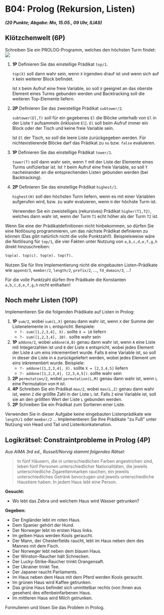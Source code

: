 # B04: Prolog (Rekursion, Listen)
***(20 Punkte; Abgabe: Mo, 15.05., 09 Uhr, ILIAS)***
## Klötzchenwelt (6P)
Schreiben Sie ein PROLOG-Programm, welches den höchsten Turm findet:
![](media/l0rju2z6.bmp)
1. **1P** Definieren Sie das einstellige Prädikat `top/1`.

    `top(X)` soll dann wahr sein, wenn `X` irgendwo drauf ist und wenn sich auf `X` kein weiterer Block befindet.

    Ist `X` beim Aufruf eine freie Variable, so soll `X` geeignet an das oberste Element eines Turms gebunden werden und Backtracking soll die weiteren Top-Elemente liefern.
2. **2P** Definieren Sie das zweistellige Prädikat `subtower/2`.

    `subtower(El,T)` soll für ein gegebenes `El` die Blöcke unterhalb von `El` in der Liste `T` aufsammeln (inklusive `El`). `El` soll beim Aufruf immer ein Block oder der Tisch und keine freie Variable sein.

    Ist `El` der Tisch, so soll die leere Liste zurückgegeben werden. Für nichtexistierende Blöcke darf das Prädikat zu `no` bzw. `false` evaluieren.
3. **1P** Definieren Sie das einstellige Prädikat `tower/1`.

    `tower(T)` soll dann wahr sein, wenn `T` mit der Liste der Elemente eines Turms unifizierbar ist. Ist `T` beim Aufruf eine freie Variable, so soll `T` nacheinander an die entsprechenden Listen gebunden werden (bei Backtracking).
4. **2P** Definieren Sie das einstellige Prädikat `highest/1`.

    `highest(H)` soll den höchsten Turm liefern, wenn es mit einer Variablen aufgerufen wird, bzw. zu wahr evaluieren, wenn `H` der höchste Turm ist.

    Verwenden Sie ein zweistelliges (rekursives) Prädikat `higher(T1,T2)`, welches dann wahr ist, wenn der Turm `T1` echt höher als der Turm `T2` ist.

Wenn Sie eine der Prädikatdefinitionen nicht hinbekommen, so dürfen Sie eine Notlösung programmieren, um das nächste Prädikat definieren zu können (Das gibt natürlich nicht die volle Punktzahl!). Beispielsweise wäre die Notlösung für `top/1`, die vier Fakten unter Nutzung von `a,b,c,d,e,f,g,h` direkt hinzuschreiben:
```prolog
top(a). top(c). top(e). top(f).
```
Nutzen Sie für Ihre Implementierung nicht die eingebauten Listen-Prädikate wie `append/3`, `member/2`, `length/2`, `prefix/2`, ..., `fd_domain/3`, ...!

Für die volle Punktzahl dürfen Ihre Prädikate die Konstanten `a,b,c,d,e,f,g,h` nicht enthalten!
## Noch mehr Listen (10P)

Implementieren Sie die folgenden Prädikate auf Listen in Prolog:

1. **1P** `sum/2`, wobei `sum(L,X)` genau dann wahr ist, wenn `X` der Summe der Listenelemente in `L` entspricht.
  Beispiele:
     - `?- sum([1,2,3,4], X).` sollte `X = 10` liefern
     - `?- sum([1,2,3,4], 10).` sollte wahr sein
2. **1P** `addone/2`, wobei `addone(A,B)` genau dann wahr ist, wenn `A` eine Liste mit Integerzahlen ist und `B` der Liste `A` entspricht, wobei jedes Element der Liste `A` um eins inkrementiert wurde. Falls `B` eine Variable ist, so soll in dieser die Liste in `A` zurückgeliefert werden, wobei jedes Element um eins inkrementiert wurde.
  Beispiele:
     - `?- addone([1,2,3,4], X).` sollte `X = [2,3,4,5]` liefern
     - `?- addone([1,2,3,4], [2,3,4,5])`. sollte wahr sein
3. **2P** `permutation/2`, wobei `permutation(L,M)` genau dann wahr ist, wenn `L` eine Permutation von `M` ist.
4. **4P** Schreiben Sie ein Prädikat `max/2`, wobei `max(L,Z)` genau dann wahr ist, wenn `Z` die größte Zahl in der Liste `L` ist. Falls `Z` eine Variable ist, soll sie an den größten Wert der Liste `L` gebunden werden.
5. **2P** Schreiben Sie ein Prädikat zum Sortieren einer Liste.

Verwenden Sie in dieser Aufgabe keine eingebauten Listenprädikate wie `length/1` oder `member/2` ... Implementieren Sie Ihre Prädikate "zu Fuß" unter Nutzung von Head und Tail und Listenkonkatenation.
## Logikrätsel: Constraintprobleme in Prolog (4P)

*Aus AIMA 3rd ed., Russell/Norvig stammt folgendes Rätsel:*

> In fünf Häusern, die in unterschiedlichen Farben angestrichen sind, leben fünf Personen unterschiedlicher Nationalitäten, die jeweils unterschiedliche Zigarettenmarken rauchen, ein jeweils unterschiedliches Getränk bevorzugen und jeweils unterschiedliche Haustiere haben. In jedem Haus lebt eine Person.

**Gesucht:**
- Wo lebt das Zebra und welchem Haus wird Wasser getrunken?

**Gegeben:**
- Der Engländer lebt im roten Haus.
- Dem Spanier gehört der Hund.
- Der Norweger lebt im ersten Haus links.
- Im gelben Haus werden Kools geraucht.
- Der Mann, der Chesterfields raucht, lebt im Haus neben dem des Mannes mit dem Fisch.
- Der Norweger lebt neben dem blauen Haus.
- Der Winston-Raucher hält Schnecken.
- Der Lucky-Strike-Raucher trinkt Orangensaft.
- Der Ukrainer trinkt Tee.
- Der Japaner raucht Parliaments.
- Im Haus neben dem Haus mit dem Pferd werden Kools geraucht.
- Im grünen Haus wird Kaffee getrunken.
- Das grüne Haus befindet sich unmittelbar rechts (von Ihnen aus gesehen) des elfenbeinfarbenen Haus.
- Im mittleren Haus wird Milch getrunken.

Formulieren und lösen Sie das Problem in Prolog.
